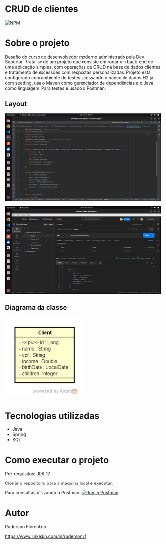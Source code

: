 # CRUD de clientes
[![NPM](https://img.shields.io/npm/l/react)](https://github.com/devsuperior/sds1-wmazoni/blob/master/LICENSE) 

# Sobre o projeto

Desafio do curso de desenvolvedor moderno administrado pela Dev Superior.
Trata-se de um projeto que consiste em rodar um back-end de uma aplicação simples, com operações de CRUD na base de dados clientes e tratamento de excessões com respostas personalizadas.
Projeto está configurado com ambiente de testes acessando o banco de dados H2 já com seeding, usa o Maven como gerenciador de dependências e o Java como linguagem.
Para testes é usado o Postman.

## Layout
![Layout 1](https://github.com/Rudersonvf/assets/blob/main/crudJava.png)

![Layout 2](https://github.com/Rudersonvf/assets/blob/main/crudPost.png)

## Diagrama da classe
![Modelo Conceitual](https://github.com/Rudersonvf/assets/blob/main/clientUML.png)

# Tecnologias utilizadas
- Java
- Spring
- SQL

# Como executar o projeto

Pré-requisitos: JDK 17

Clonar o repositorio para a maquina local e executar.

Para consultas utilizando o Postman: [![Run in Postman](https://run.pstmn.io/button.svg)](https://app.getpostman.com/run-collection/23209222-a8a418dd-2025-4778-9d09-897d9df3076f?action=collection%2Ffork&collection-url=entityId%3D23209222-a8a418dd-2025-4778-9d09-897d9df3076f%26entityType%3Dcollection%26workspaceId%3D2dd17639-788a-4644-8426-1af66851eacb)

# Autor

Ruderson Florentino

https://www.linkedin.com/in/rudersonvf
